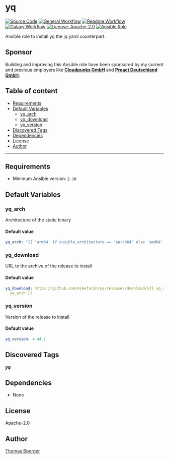 # yq

[![Source Code](https://img.shields.io/badge/github-source%20code-blue?logo=github&logoColor=white)](https://github.com/rolehippie/yq)
[![General Workflow](https://github.com/rolehippie/yq/actions/workflows/general.yml/badge.svg)](https://github.com/rolehippie/yq/actions/workflows/general.yml)
[![Readme Workflow](https://github.com/rolehippie/yq/actions/workflows/docs.yml/badge.svg)](https://github.com/rolehippie/yq/actions/workflows/docs.yml)
[![Galaxy Workflow](https://github.com/rolehippie/yq/actions/workflows/galaxy.yml/badge.svg)](https://github.com/rolehippie/yq/actions/workflows/galaxy.yml)
[![License: Apache-2.0](https://img.shields.io/github/license/rolehippie/yq)](https://github.com/rolehippie/yq/blob/master/LICENSE)
[![Ansible Role](https://img.shields.io/badge/role-rolehippie.yq-blue)](https://galaxy.ansible.com/rolehippie/yq)

Ansible role to install yq the jq yaml counterpart.

## Sponsor

Building and improving this Ansible role have been sponsored by my current and previous employers like **[Cloudpunks GmbH](https://cloudpunks.de)** and **[Proact Deutschland GmbH](https://www.proact.eu)**.

## Table of content

- [Requirements](#requirements)
- [Default Variables](#default-variables)
  - [yq_arch](#yq_arch)
  - [yq_download](#yq_download)
  - [yq_version](#yq_version)
- [Discovered Tags](#discovered-tags)
- [Dependencies](#dependencies)
- [License](#license)
- [Author](#author)

---

## Requirements

- Minimum Ansible version: `2.10`

## Default Variables

### yq_arch

Architecture of the static binary

#### Default value

```YAML
yq_arch: "{{ 'arm64' if ansible_architecture == 'aarch64' else 'amd64' }}"
```

### yq_download

URL to the archive of the release to install

#### Default value

```YAML
yq_download: https://github.com/mikefarah/yq/releases/download/v{{ yq_version }}/yq_linux_{{
  yq_arch }}
```

### yq_version

Version of the release to install

#### Default value

```YAML
yq_version: 4.44.1
```

## Discovered Tags

**_yq_**


## Dependencies

- None

## License

Apache-2.0

## Author

[Thomas Boerger](https://github.com/tboerger)
